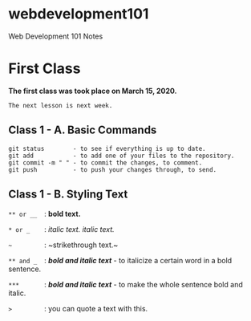 # webdevelopment101
Web Development 101 Notes

# First Class
**The first class was took place on March 15, 2020.**

```The next lesson is next week.```

## Class 1 - A. Basic Commands

```
git status        - to see if everything is up to date.
git add           - to add one of your files to the repository.
git commit -m " " - to commit the changes, to comment.
git push          - to push your changes through, to send.
```

## Class 1 - B. Styling Text

```** or __  ```: **bold text.**

```* or _    ```: *italic text.* _italic text._

```~         ```: ~strikethrough text.~

```** and _  ```: **_bold and italic text_** - to italicize a certain word in a bold sentence.

```***       ```: ***bold and italic text*** - to make the whole sentence bold and italic.

```>         ```: you can quote a text with this.